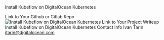 
Install Kubeflow on DigitalOcean Kubernetes

Link to Your Github or Gitlab Repo
![Install Kubeflow on DigitalOcean Kubernetes](https://github.com/everythingeverywhere/kubeflow-install-digitalocean)
Link to Your Project Writeup
Install Kubeflow on DigitalOcean Kubernetes
Contact Info
Ivan Tarin 
itarin@digitalocean.com
